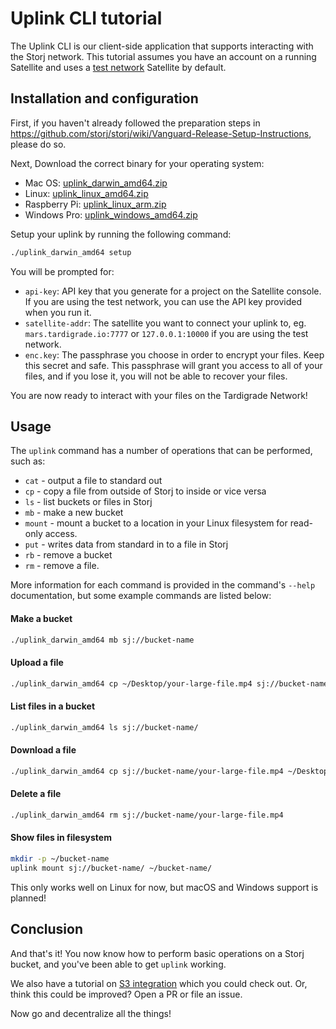 # Uplink CLI tutorial

The Uplink CLI is our client-side application that supports interacting with
the Storj network. This tutorial assumes you have an account on a running
Satellite and uses a [test network](Test-network) Satellite by default.

## Installation and configuration

First, if you haven't already followed the preparation steps in https://github.com/storj/storj/wiki/Vanguard-Release-Setup-Instructions, please do so.

Next, Download the correct binary for your operating system:

- Mac OS: [uplink_darwin_amd64.zip](https://storj-v3-alpha-builds.storage.googleapis.com/2925371-heads-v0.10.2-go1.12.1/uplink_darwin_amd64.zip)
- Linux: [uplink_linux_amd64.zip](https://storj-v3-alpha-builds.storage.googleapis.com/2925371-heads-v0.10.2-go1.12.1/uplink_linux_amd64.zip)
- Raspberry Pi: [uplink_linux_arm.zip](https://storj-v3-alpha-builds.storage.googleapis.com/2925371-heads-v0.10.2-go1.12.1/uplink_linux_arm.zip)
- Windows Pro: [uplink_windows_amd64.zip](https://storj-v3-alpha-builds.storage.googleapis.com/2925371-heads-v0.10.2-go1.12.1/uplink_windows_amd64.exe.zip)


Setup your uplink by running the following command:

```bash
./uplink_darwin_amd64 setup
```

You will be prompted for:

- `api-key`: API key that you generate for a project on the Satellite console. If you are using the test network, you can use the API key provided when you run it.
- `satellite-addr`: The satellite you want to connect your uplink to, eg. `mars.tardigrade.io:7777` or `127.0.0.1:10000` if you are using the test network.
- `enc.key`: The passphrase you choose in order to encrypt your files. Keep this secret and
safe. This passphrase will grant you access to all of your files, and if you
lose it, you will not be able to recover your files. 


You are now ready to interact with your files on the Tardigrade Network!

## Usage

The `uplink` command has a number of operations that can be performed, such as:

 * `cat` - output a file to standard out
 * `cp` - copy a file from outside of Storj to inside or vice versa
 * `ls` - list buckets or files in Storj
 * `mb` - make a new bucket
 * `mount` - mount a bucket to a location in your Linux filesystem for read-only access.
 * `put` - writes data from standard in to a file in Storj
 * `rb` - remove a bucket
 * `rm` - remove a file.

More information for each command is provided in the command's `--help`
documentation, but some example commands are listed below:

#### Make a bucket

```bash
./uplink_darwin_amd64 mb sj://bucket-name
```

#### Upload a file

```bash
./uplink_darwin_amd64 cp ~/Desktop/your-large-file.mp4 sj://bucket-name
```

#### List files in a bucket

```bash
./uplink_darwin_amd64 ls sj://bucket-name/
```

#### Download a file

```bash
./uplink_darwin_amd64 cp sj://bucket-name/your-large-file.mp4 ~/Desktop/your-large-file.mp4
```

#### Delete a file

```bash
./uplink_darwin_amd64 rm sj://bucket-name/your-large-file.mp4
```

#### Show files in filesystem

```bash
mkdir -p ~/bucket-name
uplink mount sj://bucket-name/ ~/bucket-name/
```

This only works well on Linux for now, but macOS and Windows support is planned!

## Conclusion

And that's it! You now know how to perform basic operations on a Storj bucket, and you've been able to get `uplink` working.

We also have a tutorial on [S3 integration](https://github.com/storj/docs/blob/master/S3-Gateway.md) which you could check out. Or, think this could be improved? Open a PR or file an issue.

Now go and decentralize all the things!
